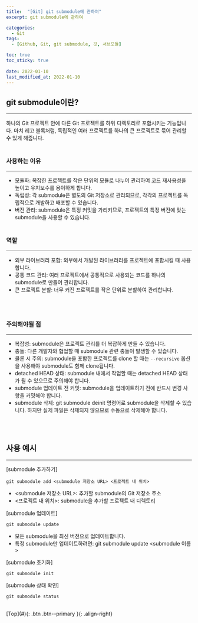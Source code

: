 ```yaml
---
title:  "[Git] git submodule에 관하여"
excerpt: git submodule에 관하여

categories:
  - Git
tags:
  - [Github, Git, git submodule, 깃, 서브모듈]

toc: true
toc_sticky: true
 
date: 2022-01-10
last_modified_at: 2022-01-10
---
```



## git submodule이란?
---
하나의 Git 프로젝트 안에 다른 Git 프로젝트를 하위 디렉토리로 포함시키는 기능입니다. 마치 레고 블록처럼, 독립적인 여러 프로젝트를 하나의 큰 프로젝트로 묶어 관리할 수 있게 해줍니다.
<br><br>

### 사용하는 이유
---
* 모듈화: 복잡한 프로젝트를 작은 단위의 모듈로 나누어 관리하여 코드 재사용성을 높이고 유지보수를 용이하게 합니다.
* 독립성: 각 submodule은 별도의 Git 저장소로 관리되므로, 각각의 프로젝트를 독립적으로 개발하고 배포할 수 있습니다.
* 버전 관리: submodule은 특정 커밋을 가리키므로, 프로젝트의 특정 버전에 맞는 submodule을 사용할 수 있습니다.
<br><br>

### 역할
---
* 외부 라이브러리 포함: 외부에서 개발된 라이브러리를 프로젝트에 포함시킬 때 사용합니다.
* 공통 코드 관리: 여러 프로젝트에서 공통적으로 사용되는 코드를 하나의 submodule로 만들어 관리합니다.
* 큰 프로젝트 분할: 너무 커진 프로젝트를 작은 단위로 분할하여 관리합니다.

<br><br>

### 주의해야될 점
---
* 복잡성: submodule은 프로젝트 관리를 더 복잡하게 만들 수 있습니다.
* 충돌: 다른 개발자와 협업할 때 submodule 관련 충돌이 발생할 수 있습니다.
* 클론 시 주의: submodule을 포함한 프로젝트를 clone 할 때는 ```--recursive``` 옵션을 사용해야 submodule도 함께 clone됩니다.
* detached HEAD 상태: submodule 내에서 작업할 때는 detached HEAD 상태가 될 수 있으므로 주의해야 합니다.
* submodule 업데이트 전 커밋: submodule을 업데이트하기 전에 반드시 변경 사항을 커밋해야 합니다.
* submodule 삭제: git submodule deinit 명령어로 submodule을 삭제할 수 있습니다. 하지만 실제 파일은 삭제되지 않으므로 수동으로 삭제해야 합니다.

<br><br>

## 사용 예시
---


[submodule 추가하기]
```
git submodule add <submodule 저장소 URL> <프로젝트 내 위치>
```

* <submodule 저장소 URL>: 추가할 submodule의 Git 저장소 주소
* <프로젝트 내 위치>: submodule을 추가할 프로젝트 내 디렉토리<br>


[submodule 업데이트]
```
git submodule update
```

* 모든 submodule을 최신 버전으로 업데이트합니다.
* 특정 submodule만 업데이트하려면: git submodule update <submodule 이름><br>


[submodule 초기화]
```
git submodule init
```

[submodule 상태 확인]
```
git submodule status
```


<br>
[Top](#){: .btn .btn--primary }{: .align-right}
